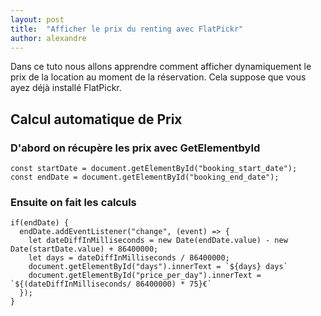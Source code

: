 ```yaml
---
layout: post
title:  "Afficher le prix du renting avec FlatPickr"
author: alexandre
---
```


Dans ce tuto nous allons apprendre comment afficher dynamiquement le prix de la location au moment de la réservation. Cela suppose que vous ayez déjà installé FlatPickr.

## Calcul automatique de Prix


### D'abord on récupère les prix avec GetElementbyId

```
const startDate = document.getElementById("booking_start_date");
const endDate = document.getElementById("booking_end_date");
```

### Ensuite on fait les calculs

```
if(endDate) {
  endDate.addEventListener("change", (event) => {
    let dateDiffInMilliseconds = new Date(endDate.value) - new Date(startDate.value) + 86400000;
    let days = dateDiffInMilliseconds / 86400000;
    document.getElementById("days").innerText = `${days} days`
    document.getElementById("price_per_day").innerText = `${(dateDiffInMilliseconds/ 86400000) * 75}€`
  });
}
```
